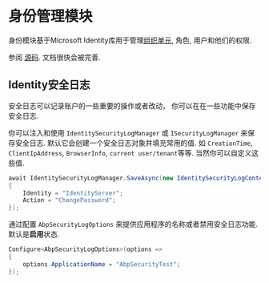 # 身份管理模块

身份模块基于Microsoft Identity库用于管理[组织单元](Organization-Units.md), 角色, 用户和他们的权限.

参阅 [源码](https://github.com/abpframework/abp/tree/dev/modules/identity). 文档很快会被完善.

## Identity安全日志

安全日志可以记录账户的一些重要的操作或者改动， 你可以在在一些功能中保存安全日志.

你可以注入和使用 `IdentitySecurityLogManager` 或 `ISecurityLogManager` 来保存安全日志. 默认它会创建一个安全日志对象并填充常用的值. 如 `CreationTime`, `ClientIpAddress`, `BrowserInfo`, `current user/tenant`等等. 当然你可以自定义这些值.

```cs
await IdentitySecurityLogManager.SaveAsync(new IdentitySecurityLogContext()
{
	Identity = "IdentityServer";
	Action = "ChangePassword";
});
```

通过配置 `AbpSecurityLogOptions` 来提供应用程序的名称或者禁用安全日志功能. 默认是**启用**状态.

```cs
Configure<AbpSecurityLogOptions>(options =>
{
	options.ApplicationName = "AbpSecurityTest";
});
```
